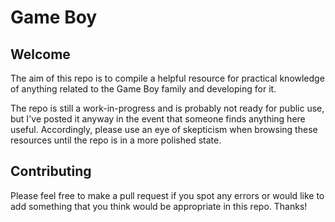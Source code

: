 # Game Boy

## Welcome

The aim of this repo is to compile a helpful resource for practical knowledge of anything related to the Game Boy family and developing for it.

The repo is still a work-in-progress and is probably not ready for public use, but I've posted it anyway in the event that someone finds anything here useful. Accordingly, please use an eye of skepticism when browsing these resources until the repo is in a more polished state.

## Contributing

Please feel free to make a pull request if you spot any errors or would like to add something that you think would be appropriate in this repo. Thanks!
